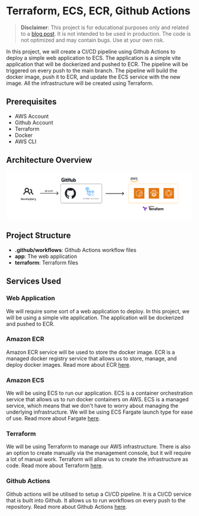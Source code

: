 # Terraform, ECS, ECR, Github Actions

> **Disclaimer**: This project is for educational purposes only and related to a [blog post](https://dev.to/halchester). It is not intended to be used in production. The code is not optimized and may contain bugs. Use at your own risk.

In this project, we will create a CI/CD pipeline using Github Actions to deploy a simple web application to ECS. The application is a simple vite application that will be dockerized and pushed to ECR. The pipeline will be triggered on every push to the main branch. The pipeline will build the docker image, push it to ECR, and update the ECS service with the new image. All the infrastructure will be created using Terraform.

## Prerequisites

- AWS Account
- Github Account
- Terraform
- Docker
- AWS CLI

## Architecture Overview

![Architecture](./assets/architecture.svg)

## Project Structure

- **.github/workflows**: Github Actions workflow files
- **app**: The web application
- **terraform**: Terraform files

## Services Used

### Web Application

We will require some sort of a web application to deploy. In this project, we will be using a simple vite application. The application will be dockerized and pushed to ECR.

### Amazon ECR

Amazon ECR service will be used to store the docker image. ECR is a managed docker registry service that allows us to store, manage, and deploy docker images. Read more about ECR [here](https://aws.amazon.com/ecr/).

### Amazon ECS

We will be using ECS to run our application. ECS is a container orchestration service that allows us to run docker containers on AWS. ECS is a managed service, which means that we don't have to worry about managing the underlying infrastructure. We will be using ECS Fargate launch type for ease of use. Read more about Fargate [here](https://aws.amazon.com/fargate/).

### Terraform

We will be using Terraform to manage our AWS infrastructure. There is also an option to create manually via the management console, but it will require a lot of manual work. Terraform will allow us to create the infrastructure as code. Read more about Terraform [here](https://www.terraform.io/).

### Github Actions

Github actions will be utilised to setup a CI/CD pipeline. It is a CI/CD service that is built into Github. It allows us to run workflows on every push to the repository. Read more about Github Actions [here](https://docs.github.com/en/actions).
